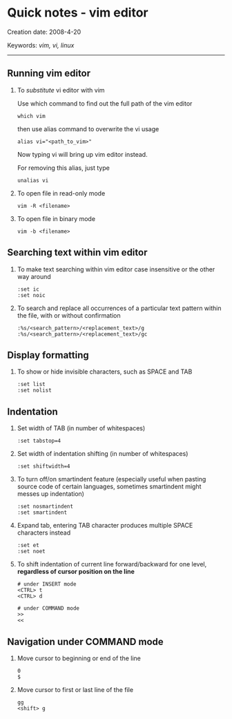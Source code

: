 # Quick notes - vim editor

Creation date: 2008-4-20

Keywords: *vim, vi, linux*

---


## Running vim editor

1. To *substitute* vi editor with vim

   Use which command to find out the full path of the vim editor
   ```
   which vim
   ```

   then use alias command to overwrite the vi usage
   ```
   alias vi="<path_to_vim>"
   ```

   Now typing vi <filename> will bring up vim editor instead.

   For removing this alias, just type
   ```
   unalias vi
   ```

1. To open file in read-only mode
   ```
   vim -R <filename>
   ```

1. To open file in binary mode
   ```
   vim -b <filename>
   ```

## Searching text within vim editor

1. To make text searching within vim editor case insensitive or the other way around
   ```
   :set ic
   :set noic
   ```

1. To search and replace all occurrences of a particular text pattern within the file, with or without confirmation
   ```
   :%s/<search_pattern>/<replacement_text>/g
   :%s/<search_pattern>/<replacement_text>/gc
   ```


## Display formatting

1. To show or hide invisible characters, such as SPACE and TAB
   ```
   :set list
   :set nolist
   ```


## Indentation

1. Set width of TAB (in number of whitespaces)
   ```
   :set tabstop=4
   ```

1. Set width of indentation shifting (in number of whitespaces)
   ```
   :set shiftwidth=4
   ```

1. To turn off/on smartindent feature (especially useful when pasting source code of certain languages, sometimes smartindent might messes up indentation)
   ```
   :set nosmartindent
   :set smartindent
   ```

1. Expand tab, entering TAB character produces multiple SPACE characters instead
   ```
   :set et
   :set noet
   ```

1. To shift indentation of current line forward/backward for one level, **regardless of cursor position on the line**
   ```
   # under INSERT mode
   <CTRL> t
   <CTRL> d

   # under COMMAND mode
   >>
   <<
   ```


## Navigation under COMMAND mode

1. Move cursor to beginning or end of the line
   ```
   0
   $
   ```

1. Move cursor to first or last line of the file
   ```
   gg
   <shift> g
   ```
